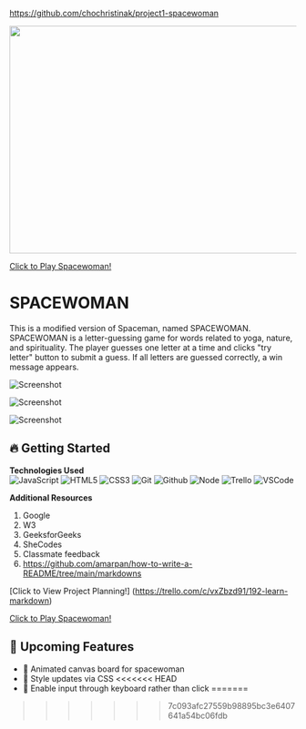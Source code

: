 https://github.com/chochristinak/project1-spacewoman
<div id="header" align="center">

  <img src="https://totemsurftribe.files.wordpress.com/2024/02/img_1981.jpg?resize=438%2C438" width="800" height="400">

</div>

[Click to Play Spacewoman!](https://chochristinak.github.io/project1-spacewoman/)

<SPACEWOMAN>
<h1>SPACEWOMAN</h1>
This is a modified version of Spaceman, named SPACEWOMAN. SPACEWOMAN is a letter-guessing game for words related to yoga, nature, and spirituality. The player guesses one letter at a time and clicks "try letter" button to submit a guess. If all letters are guessed correctly, a win message appears. 

![Screenshot](https://totemsurftribe.files.wordpress.com/2024/02/screenshot-2024-02-29-at-4.50.39e280afpm.png?resize=438%2C438)

![Screenshot](https://totemsurftribe.files.wordpress.com/2024/02/screenshot-2024-02-29-at-5.26.21e280afpm.png?resize=438%2C438)

![Screenshot](https://totemsurftribe.files.wordpress.com/2024/02/screenshot-2024-02-29-at-5.26.42e280afpm.png?resize=438%2C438)

## :fire: **Getting Started**

**Technologies Used**<br>
![JavaScript](https://img.shields.io/badge/-JavaScript-05122A?style=flat&logo=javascript)
![HTML5](https://img.shields.io/badge/-HTML5-05122A?style=flat&logo=html5)
![CSS3](https://img.shields.io/badge/-CSS-05122A?style=flat&logo=css3)
![Git](https://img.shields.io/badge/-Git-05122A?style=flat&logo=git)
![Github](https://img.shields.io/badge/-GitHub-05122A?style=flat&logo=github)
![Node](https://img.shields.io/badge/-Node.js-05122A?style=flat&logo=node.js)
![Trello](https://img.shields.io/badge/-Trello-05122A?style=flat&logo=trello)
![VSCode](https://img.shields.io/badge/-VS_Code-05122A?style=flat&logo=visualstudio)


**Additional Resources**
1. Google
2. W3
3. GeeksforGeeks
4. SheCodes
5. Classmate feedback
6. https://github.com/amarpan/how-to-write-a-README/tree/main/markdowns


[Click to View Project Planning!]
(https://trello.com/c/vxZbzd91/192-learn-markdown) 

[Click to Play Spacewoman!](https://chochristinak.github.io/project1-spacewoman/)

## :satellite: **Upcoming Features**
- :ghost: Animated canvas board for spacewoman
- :ghost: Style updates via CSS
<<<<<<< HEAD
- :ghost: Enable input through keyboard rather than click
=======
>>>>>>> 7c093afc27559b98895bc3e6407641a54bc06fdb
